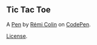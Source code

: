 Tic Tac Toe
-----------


A [Pen](https://codepen.io/remicolin/pen/RwxYJOY) by [Rémi Colin](https://codepen.io/remicolin) on [CodePen](https://codepen.io).

[License](https://codepen.io/license/pen/RwxYJOY).